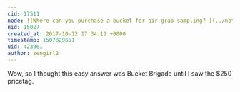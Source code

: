 ```yaml
---
cid: 17511
node: ![Where can you purchase a bucket for air grab sampling? ](../notes/stevie/10-11-2017/where-can-you-purchase-a-bucket-for-air-grab-sampling)
nid: 15027
created_at: 2017-10-12 17:34:11 +0000
timestamp: 1507829651
uid: 423961
author: zengirl2
---
```


Wow, so I thought this easy answer was Bucket Brigade until I saw the $250 pricetag. 